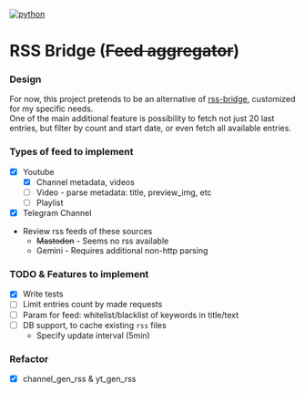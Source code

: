 [![python](https://github.com/tsepanx/rss-bridge-python/actions/workflows/main.yml/badge.svg)](https://github.com/tsepanx/rss-bridge-python/actions/workflows/main.yml)

# RSS Bridge (~~Feed aggregator~~)

### Design
For now, this project pretends to be an alternative of [rss-bridge](https://github.com/RSS-Bridge/rss-bridge),
customized for my specific needs.\
One of the main additional feature is possibility to fetch not just 20 last entries,
but filter by count and start date, or even fetch all available entries.

[//]: # (May be integrated with my other projects in the future.)

### Types of feed to implement
- [x] Youtube
  - [x] Channel metadata, videos
  - [ ] Video - parse metadata: title, preview_img, etc
  - [ ] Playlist
- [x] Telegram Channel
- Review rss feeds of these sources
  - ~~Mastodon~~ - Seems no rss available
  - Gemini - Requires additional non-http parsing

### TODO & Features to implement
- [x] Write tests
- [ ] Limit entries count by made requests
- [ ] Param for feed: whitelist/blacklist of keywords in title/text
- [ ] DB support, to cache existing `rss` files
  - Specify update interval (5min)

### Refactor
- [x] channel_gen_rss & yt_gen_rss
